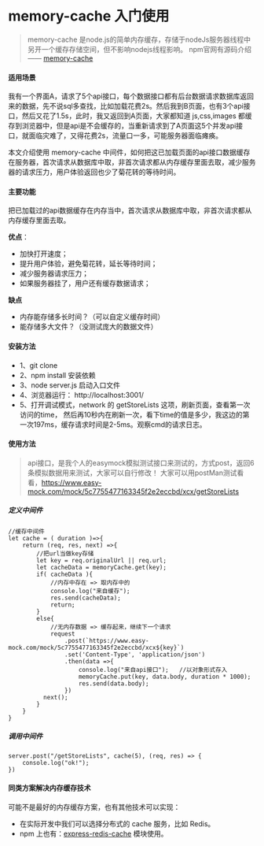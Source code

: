 # memory-cache 入门使用

> memory-cache 是node.js的简单内存缓存，存储于nodeJs服务器线程中另开一个缓存存储空间，但不影响nodejs线程影响。  npm官网有源码介绍  —— [memory-cache](https://www.npmjs.com/package/memory-cache)


#### 适用场景
我有一个界面A，请求了5个api接口，每个数据接口都有后台数据请求数据库返回来的数据，先不说sql多查找，比如加载花费2s。然后我到B页面，也有3个api接口，然后又花了1.5s，此时，我又返回到A页面，大家都知道 js,css,images 都缓存到浏览器中，但是api是不会缓存的，当重新请求到了A页面这5个并发api接口，就面临灾难了，又得花费2s，流量口一多，可能服务器面临瘫痪。

本文介绍使用 memory-cache 中间件，如何把这已加载页面的api接口数据缓存在服务器，首次请求从数据库中取，非首次请求都从内存缓存里面去取，减少服务器的请求压力，用户体验返回也少了菊花转的等待时间。

#### 主要功能
把已加载过的api数据缓存在内存当中，首次请求从数据库中取，非首次请求都从内存缓存里面去取。

**优点**：
- 加快打开速度；
- 提升用户体验，避免菊花转，延长等待时间；
- 减少服务器请求压力；
- 如果服务器挂了，用户还有缓存数据请求；

**缺点**
- 内存能存储多长时间？（可以自定义缓存时间）
- 能存储多大文件？（没测试庞大的数据文件）

#### 安装方法
- 1、git clone
- 2、npm install	安装依赖
- 3、node server.js	启动入口文件
- 4、浏览器运行：  http://localhost:3001/
- 5、打开调试模式，network 的 getStoreLists 这项，刷新页面，查看第一次访问的time， 然后再10秒内在刷新一次，看下time的值是多少，我这边的第一次197ms，缓存请求时间是2-5ms。观察cmd的请求日志。

#### 使用方法
> api接口，是我个人的easymock模拟测试接口来测试的，方式post，返回6条模拟数据用来测试，大家可以自行修改！
> 大家可以用postMan测试看看，https://www.easy-mock.com/mock/5c7755477163345f2e2eccbd/xcx/getStoreLists
##### 定义中间件
```
//缓存中间件
let cache = ( duration )=>{
    return (req, res, next) =>{
        //把url当做key存储
        let key = req.originalUrl || req.url;
        let cacheData = memoryCache.get(key);
        if( cacheData ){
            //内存中存在 => 取内存中的
            console.log("来自缓存");
            res.send(cacheData);
            return;
        }
        else{
            //无内存数据 => 缓存起来，继续下一个请求
            request
                .post(`https://www.easy-mock.com/mock/5c7755477163345f2e2eccbd/xcx${key}`)
				.set('Content-Type', 'application/json')
                .then(data =>{
                    console.log("来自api接口");   //以对象形式存入
                    memoryCache.put(key, data.body, duration * 1000);
					res.send(data.body);
                })
          next();
        }
    }
}
```
##### 调用中间件
```
server.post("/getStoreLists", cache(5), (req, res) => {
	console.log("ok!");
})
```

#### 同类方案解决内存缓存技术
可能不是最好的内存缓存方案，也有其他技术可以实现：
-  在实际开发中我们可以选择分布式的 cache 服务，比如 Redis。
-  npm 上也有：[express-redis-cache](https://www.npmjs.com/package/express-redis-cache) 模块使用。